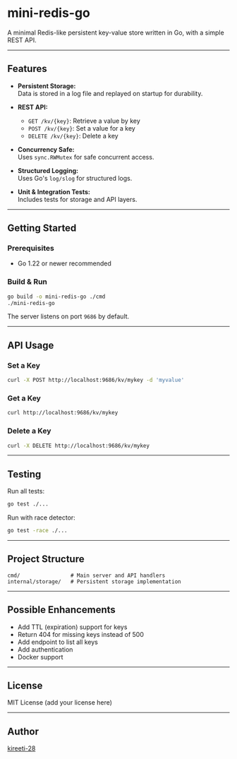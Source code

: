 # mini-redis-go

A minimal Redis-like persistent key-value store written in Go, with a simple REST API.

---

## Features

- **Persistent Storage:**  
  Data is stored in a log file and replayed on startup for durability.

- **REST API:**  
  - `GET /kv/{key}`: Retrieve a value by key  
  - `POST /kv/{key}`: Set a value for a key  
  - `DELETE /kv/{key}`: Delete a key

- **Concurrency Safe:**  
  Uses `sync.RWMutex` for safe concurrent access.

- **Structured Logging:**  
  Uses Go's `log/slog` for structured logs.

- **Unit & Integration Tests:**  
  Includes tests for storage and API layers.

---

## Getting Started

### Prerequisites

- Go 1.22 or newer recommended

### Build & Run

```sh
go build -o mini-redis-go ./cmd
./mini-redis-go
```

The server listens on port `9686` by default.

---

## API Usage

### Set a Key

```sh
curl -X POST http://localhost:9686/kv/mykey -d 'myvalue'
```

### Get a Key

```sh
curl http://localhost:9686/kv/mykey
```

### Delete a Key

```sh
curl -X DELETE http://localhost:9686/kv/mykey
```

---

## Testing

Run all tests:

```sh
go test ./...
```

Run with race detector:

```sh
go test -race ./...
```

---

## Project Structure

```
cmd/                # Main server and API handlers
internal/storage/   # Persistent storage implementation
```

---

## Possible Enhancements

- Add TTL (expiration) support for keys
- Return 404 for missing keys instead of 500
- Add endpoint to list all keys
- Add authentication
- Docker support

---

## License

MIT License (add your license here)

---

## Author

[kireeti-28](https://github.com/kireeti-28)